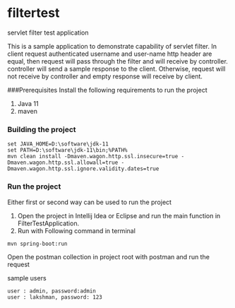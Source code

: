 # filtertest

servlet filter test application

This is a sample application to demonstrate capability of servlet filter. 
In client request authenticated username and user-name http header are equal, 
then request will pass through the filter and will receive by controller. controller will send 
a sample response to the client. Otherwise, request will not receive by controller and empty response 
will receive by client.

###Prerequisites
Install the following requirements to run the project
1. Java 11
2. maven

### Building the project
```
set JAVA_HOME=D:\software\jdk-11
set PATH=D:\software\jdk-11\bin;%PATH%
mvn clean install -Dmaven.wagon.http.ssl.insecure=true -Dmaven.wagon.http.ssl.allowall=true -Dmaven.wagon.http.ssl.ignore.validity.dates=true
```
### Run the project
Either first or second way can be used to run the project

1. Open the project in Intellij Idea or Eclipse and run the main function in FilterTestApplication.
2. Run with Following command in terminal 
```
mvn spring-boot:run
```
Open the postman collection in project root with postman and run the request

sample users
```
user : admin, password:admin
user : lakshman, password: 123
```